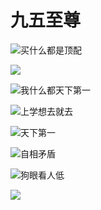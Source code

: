 # 九五至尊

![买什么都是顶配](./imgs/1.jpg)

![](./imgs/2.png)

![我什么都天下第一](./imgs/3.png)

![上学想去就去](./imgs/4.png)

![天下第一](./imgs/5.png)

![自相矛盾](./imgs/6.png)

![狗眼看人低](./imgs//7.png)

![](./imgs/8.png)

